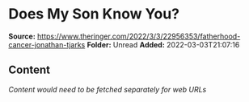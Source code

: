 # Does My Son Know You?

**Source:** https://www.theringer.com/2022/3/3/22956353/fatherhood-cancer-jonathan-tjarks
**Folder:** Unread
**Added:** 2022-03-03T21:07:16




## Content
*Content would need to be fetched separately for web URLs*

